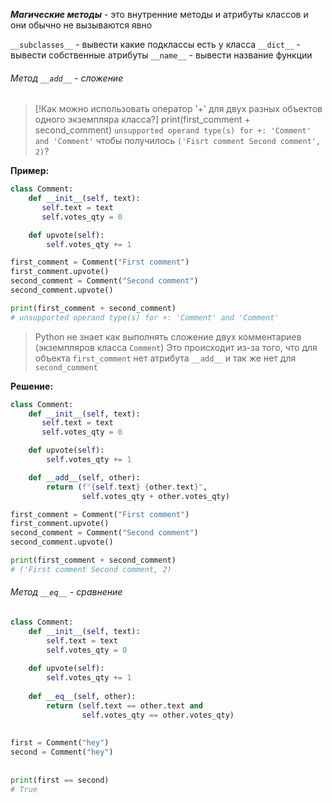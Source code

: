 ***Магические методы*** - это внутренние методы и атрибуты классов и они обычно не вызываются явно

`__subclasses__` - вывести какие подклассы есть у класса
`__dict__` - вывести собственные атрибуты
`__name__` - вывести название функции
###### Метод `__add__` - сложение
 >[!Как можно использовать оператор '+' для двух разных объектов одного экземпляра класса?]
 >print(first_comment + second_comment)
 >`unsupported operand type(s) for +: 'Comment' and 'Comment'`
> чтобы получилось `('Fisrt comment Second comment', 2)`?

**Пример:**
```Python
class Comment:  
    def __init__(self, text):  
       self.text = text  
       self.votes_qty = 0  

	def upvote(self):
		self.votes_qty += 1

first_comment = Comment("First comment")
first_comment.upvote()
second_comment = Comment("Second comment")
second_comment.upvote()

print(first_comment + second_comment)
# unsupported operand type(s) for +: 'Comment' and 'Comment'
```

>Python не знает как выполнять сложение двух комментариев (экземпляров класса `Comment`)
>Это происходит из-за того, что для объекта `first_comment` нет атрибута `__add__` и так же нет для `second_comment`

**Решение:**
```Python
class Comment:  
    def __init__(self, text):  
       self.text = text  
       self.votes_qty = 0  

	def upvote(self):
		self.votes_qty += 1

	def __add__(self, other):
		return (f"{self.text} {other.text}",
				self.votes_qty + other.votes_qty)

first_comment = Comment("First comment")
first_comment.upvote()
second_comment = Comment("Second comment")
second_comment.upvote()

print(first_comment + second_comment)
# ('First comment Second comment, 2)
```

###### Метод `__eq__` - сравнение
```Python
class Comment:  
    def __init__(self, text):  
        self.text = text  
        self.votes_qty = 0  
  
    def upvote(self):  
        self.votes_qty += 1  
  
    def __eq__(self, other):  
        return (self.text == other.text and  
                self.votes_qty == other.votes_qty)  
  
  
first = Comment("hey")  
second = Comment("hey")  
  
  
print(first == second)
# True
```


